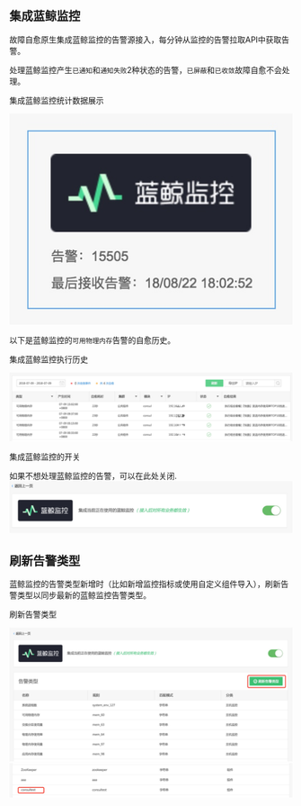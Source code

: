 ## 集成蓝鲸监控

故障自愈原生集成蓝鲸监控的告警源接入，每分钟从监控的告警拉取API中获取告警。

处理蓝鲸监控产生`已通知`和`通知失败`2种状态的告警，`已屏蔽`和`已收敛`故障自愈不会处理。

集成蓝鲸监控统计数据展示

![-w254](../assets/15360292954985.jpg)



以下是蓝鲸监控的`可用物理内存`告警的自愈历史。

集成蓝鲸监控执行历史

![](../assets/15360307801229.jpg)

集成蓝鲸监控的开关

如果不想处理蓝鲸监控的告警，可以在此处关闭.
![](../assets/15360309257591.jpg)


## 刷新告警类型

蓝鲸监控的告警类型新增时（比如新增监控指标或使用自定义组件导入），刷新告警类型以同步最新的蓝鲸监控告警类型。

刷新告警类型

![](../assets/15381399772317.jpg)
![](../assets/15381400080731.jpg)
